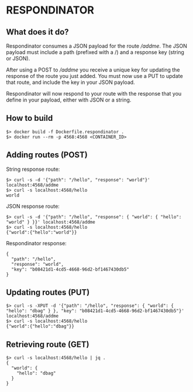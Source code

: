 # RESPONDINATOR

## What does it do?

Respondinator consumes a JSON payload for the route */addme*.  The JSON payload must include a path (prefixed with a /) and a response key (string or JSON).

After using a POST to */addme* you receive a unique key for updating the response of the route you just added.  You must now use a PUT to update that route, and include the key in your JSON payload.

Respondinator will now respond to your route with the response that you define in your payload, either with JSON or a string. 

## How to build

    $> docker build -f Dockerfile.respondinator .
    $> docker run --rm -p 4568:4568 <CONTAINER_ID>

## Adding routes (POST)

String response route:

    $> curl -s -d '{"path": "/hello", "response": "world"}' localhost:4568/addme 
    $> curl -s localhost:4568/hello 
    world

JSON response route:

    $> curl -s -d '{"path": "/hello", "response": { "world": { "hello": "world" } }}' localhost:4568/addme 
    $> curl -s localhost:4568/hello 
    {"world":{"hello":"world"}}

Respondinator response:

    {
      "path": "/hello",
      "response": "world",
      "key": "b08421d1-4cd5-4668-96d2-bf1467430db5"
    }

## Updating routes (PUT)

    $> curl -s -XPUT -d '{"path": "/hello", "response": { "world": { "hello": "dbag" } }, "key": "b08421d1-4cd5-4668-96d2-bf1467430db5"}' localhost:4568/addme
    $> curl -s localhost:4568/hello
    {"world":{"hello":"dbag"}}

## Retrieving route (GET)

    $> curl -s localhost:4568/hello | jq .
    {
      "world": {
        "hello": "dbag"
      }
    }
